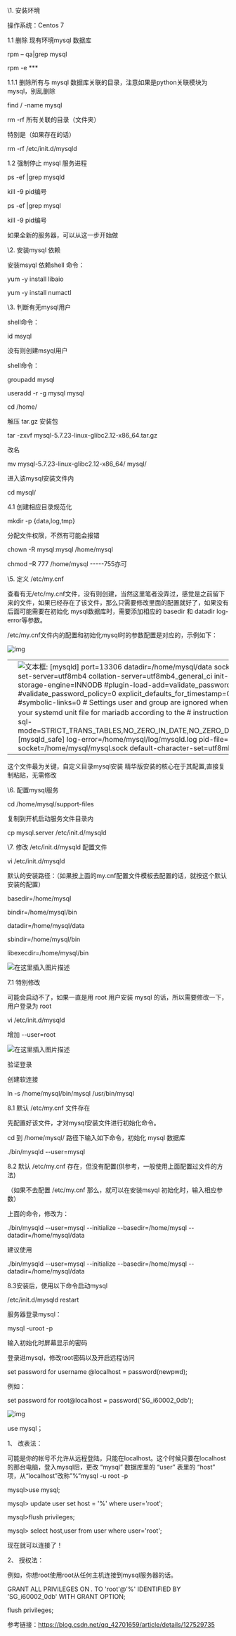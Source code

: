 \1. 安装环境

操作系统：Centos 7

 

1.1  删除 现有环境mysql 数据库

rpm – qa|grep mysql

rpm -e ***

1.1.1    删除所有与 mysql 数据库关联的目录，注意如果是python关联模块为mysql，别乱删除

find / -name mysql

rm -rf 所有关联的目录（文件夹）

 

特别是（如果存在的话）

 

rm -rf /etc/init.d/mysqld

 

1.2 强制停止 mysql 服务进程

ps -ef |grep mysqld

 

kill -9 pid编号

 

ps -ef |grep mysql

 

kill -9 pid编号

 

如果全新的服务器，可以从这一步开始做

 

\2. 安装mysql 依赖

安装msyql 依赖shell 命令：

 

yum -y install libaio

yum -y install numactl

 

\3. 判断有无mysql用户

shell命令：

 

id msyql

 

没有则创建msyql用户

 

shell命令：

 

groupadd mysql

useradd -r -g mysql mysql

 

 

cd /home/

 

解压 tar.gz 安装包

 

tar -zxvf mysql-5.7.23-linux-glibc2.12-x86_64.tar.gz

 

改名

 

mv mysql-5.7.23-linux-glibc2.12-x86_64/ mysql/

 

进入该mysql安装文件内

 

cd mysql/

 

4.1 创建相应目录规范化

mkdir -p {data,log,tmp}

 

分配文件权限，不然有可能会报错

 

chown -R mysql:mysql /home/mysql

chmod –R 777 /home/mysql     -----755亦可

 

\5. 定义 /etc/my.cnf

查看有无/etc/my.cnf文件，没有则创建，当然这里笔者没弄过，感觉是之前留下来的文件，如果已经存在了该文件，那么只需要修改里面的配置就好了，如果没有后面可能需要在初始化 mysql数据库时，需要添加相应的 basedir 和 datadir log-error等参数。

/etc/my.cnf文件内的配置和初始化mysql时的参数配置是对应的，示例如下：

![img](assets/mysql离线安装--单节点/clip_image002.jpg)

 

|      |                                                              |
| ---- | ------------------------------------------------------------ |
|      | ![文本框: [mysqld] port=13306 datadir=/home/mysql/data socket=/home/mysql/mysql.sock basedir=/home/mysql tmpdir=/home/mysql/tmp character-set-server=utf8mb4 collation-server=utf8mb4_general_ci init-connect='SET NAMES utf8mb4' max_connections=1000 max_connect_errors=10 default-storage-engine=INNODB #plugin-load-add=validate_password.so #validate-password=FORCE_PLUS_PERMANENT #validate_password_length=6 #validate_password_policy=0 explicit_defaults_for_timestamp=ON # Disabling symbolic-links is recommended to prevent assorted security risks #symbolic-links=0 # Settings user and group are ignored when systemd is used. # If you need to run mysqld under a different user or group, # customize your systemd unit file for mariadb according to the # instructions in http://fedoraproject.org/wiki/Systemd #表名不区分大小写 lower_case_table_names=1 sql-mode=STRICT_TRANS_TABLES,NO_ZERO_IN_DATE,NO_ZERO_DATE,ERROR_FOR_DIVISION_BY_ZERO,NO_AUTO_CREATE_USER,NO_ENGINE_SUBSTITUTION  [mysqld_safe] log-error=/home/mysql/log/mysqld.log pid-file=/home/mysql/mysqld.pid  [mysql] default-character-set=utf8mb4  [client] port=13306 socket=/home/mysql/mysql.sock default-character-set=utf8mb4 # # include all files from the config directory # !includedir /etc/my.cnf.d  ](assets/mysql离线安装--单节点/clip_image003.gif) |





 

这个文件最为关键，自定义目录mysql安装 精华版安装的核心在于其配置,直接复制粘贴，无需修改

 

\6. 配置mysql服务

cd /home/mysql/support-files

 

复制到开机启动服务文件目录内

 

cp mysql.server /etc/init.d/mysqld

 

\7. 修改 /etc/init.d/mysqld 配置文件

vi /etc/init.d/mysqld

 

默认的安装路径：（如果按上面的my.cnf配置文件模板去配置的话，就按这个默认安装的配置）

 

basedir=/home/mysql

bindir=/home/mysql/bin

datadir=/home/mysql/data

sbindir=/home/mysql/bin

libexecdir=/home/mysql/bin

 

![在这里插入图片描述](assets/mysql离线安装--单节点/clip_image005.gif)

 

7.1 特别修改

可能会启动不了，如果一直是用 root 用户安装 mysql 的话，所以需要修改一下，用户登录为 root

 

vi /etc/init.d/mysqld

 

增加 --user=root

![在这里插入图片描述](assets/mysql离线安装--单节点/clip_image007.gif)

 

 

 

验证登录

创建软连接

ln -s /home/mysql/bin/mysql /usr/bin/mysql

 

8.1 默认 /etc/my.cnf 文件存在

先配置好该文件，才对mysql安装文件进行初始化命令。

 

cd 到 /home/mysql/ 路径下输入如下命令，初始化 mysql 数据库

 

./bin/mysqld --user=mysql

 

8.2 默认 /etc/my.cnf 存在，但没有配置(供参考，一般使用上面配置过文件的方法)

（如果不去配置 /etc/my.cnf 那么，就可以在安装msyql 初始化时，输入相应参数）

 

上面的命令，修改为：

 

./bin/mysqld --user=mysql --initialize --basedir=/home/mysql --datadir=/home/mysql/data

 

建议使用

./bin/mysqld --user=mysql --initialize --basedir=/home/mysql --datadir=/home/mysql/data

 

 

8.3安装后，使用以下命令启动mysql

/etc/init.d/mysqld restart

 

 

 

服务器登录mysql：

 

mysql -uroot -p

 

输入初始化时屏幕显示的密码

 

 

登录进mysql，修改root密码以及开启远程访问

set password for username @localhost = password(newpwd);

例如：

set password for root@localhost = password('SG_i60002_0db');

![img](assets/mysql离线安装--单节点/clip_image009.jpg)

 

use mysql；

1、 改表法：

 

可能是你的帐号不允许从远程登陆，只能在localhost。这个时候只要在localhost的那台电脑，登入mysql后，更改 “mysql” 数据库里的 “user” 表里的 “host” 项，从“localhost”改称”%”mysql -u root -p

 

mysql>use mysql;

 

mysql> update user set host = '%' where user='root';

 

mysql>flush privileges;

 

mysql> select host,user from user where user='root';

 

现在就可以连接了！

 

2、 授权法：

 

例如，你想root使用root从任何主机连接到mysql服务器的话。

GRANT ALL PRIVILEGES ON *.* TO 'root'@'%' IDENTIFIED BY 'SG_i60002_0db' WITH GRANT OPTION;

 

flush privileges;

 

 

参考链接：https://blog.csdn.net/qq_42701659/article/details/127529735

 

 